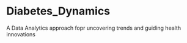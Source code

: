# Diabetes_Dynamics
A Data Analytics approach fopr uncovering trends and guiding health innovations
